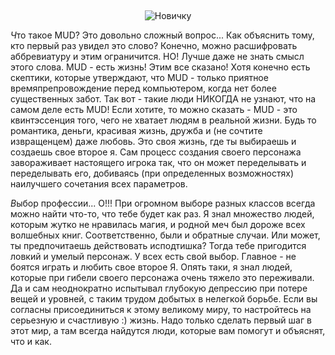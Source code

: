 &nbsp;

<p style='text-align: center'>
    <img src="/img/tit_newbies.jpg" alt='Новичку' />
</p>

<i class="letter letter-ch">Ч</i>то такое MUD? Это довольно сложный вопрос... Как объяснить тому, кто первый раз увидел это слово? Конечно, можно расшифровать аббревиатуру и этим ограничится. НО! Лучше даже не знать смысл этого слова. MUD - есть жизнь! Этим все сказано! Хотя конечно есть скептики, которые утверждают, что MUD - только приятное времяпрепровождение перед компьютером, когда нет более существенных забот. Так вот - такие люди НИКОГДА не узнают, что на самом деле есть MUD! Если хотите, то можно сказать - MUD - это квинтэссенция того, чего не хватает людям в реальной жизни. Будь то романтика, деньги, красивая жизнь, дружба и (не сочтите извращенцем) даже любовь. Это своя жизнь, где ты выбираешь и создаешь свое второе я. Сам процесс создания своего персонажа завораживает настоящего игрока так, что он может переделывать и переделывать его, добиваясь (при определенных возможностях) наилучшего сочетания всех параметров.

<i class="letter letter-v">В</i>ыбор профессии... О!!! При огромном выборе разных классов всегда можно найти что-то, что тебе будет как раз. Я знал множество людей, которым жутко не нравилась магия, и родной меч был дороже всех волшебных книг. Соответственно, были и обратные случаи. Или может, ты предпочитаешь действовать исподтишка? Тогда тебе пригодится ловкий и умелый персонаж. У всех есть свой выбор. Главное - не боятся играть и любить свое второе Я. Опять таки, я знал людей, которые при гибели своего персонажа очень тяжело это переживали. Да и сам неоднократно испытывал глубокую депрессию при потере вещей и уровней, с таким трудом добытых в нелегкой борьбе. Если вы согласны присоединиться к этому великому миру, то настройтесь на серьезную и счастливую :) жизнь. Надо только сделать первый шаг в этот мир, а там всегда найдутся люди, которые вам помогут и объяснят, что и как.
